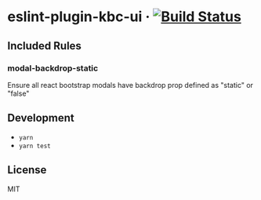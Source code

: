 # eslint-plugin-kbc-ui &middot; [![Build Status](https://travis-ci.com/keboola/eslint-plugin-kbc-ui.svg?branch=master)](https://travis-ci.com/keboola/eslint-plugin-kbc-ui)

## Included Rules

### modal-backdrop-static

Ensure all react bootstrap modals have backdrop prop defined as "static" or "false"

## Development

- `yarn`
- `yarn test`

## License

MIT
